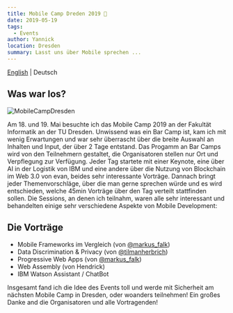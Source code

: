 ```yaml
---
title: Mobile Camp Dreden 2019 📱
date: 2019-05-19
tags: 
  - Events
author: Yannick
location: Dresden
summary: Lasst uns über Mobile sprechen ...
---
```


[English](/en/2019/05/19/mobile-camp/) | Deutsch

## Was war los?

![MobileCampDresden](https://user-images.githubusercontent.com/33640025/86591017-039ceb00-bf91-11ea-8fa3-ba2996bf245b.jpeg)

Am 18. und 19. Mai besuchte ich das Mobile Camp 2019 an der Fakultät Informatik an der TU Dresden. Unwissend was ein Bar Camp ist, kam ich mit wenig Erwartungen und war sehr überrascht über die breite Auswahl an Inhalten und Input, der über 2 Tage entstand. Das Progamm an Bar Camps wird von den Teilnehmern gestaltet, die Organisatoren stellen nur Ort und Verpflegung zur Verfügung. Jeder Tag startete mit einer Keynote, eine über AI in der Logistik von IBM und eine andere über die Nutzung von Blockchain im Web 3.0 von evan, beides sehr interessante Vorträge. Dannach bringt jeder Themenvorschläge, über die man gerne sprechen würde und es wird entschieden, welche 45min Vorträge über den Tag verteilt stattfinden sollen.
Die Sessions, an denen ich teilnahm, waren alle sehr interessant und behandelten einige sehr verschiedene Aspekte von Mobile Development:

## Die Vorträge

- Mobile Frameworks im Vergleich (von [@markus_falk](https://twitter.com/markus_falk))
- Data Discrimination & Privacy (von [@tilmanherbrich](https://twitter.com/tilmanherbrich))
- Progressive Web Apps (von [@markus_falk](https://twitter.com/markus_falk))
- Web Assembly (von Hendrick)
- IBM Watson Assistant / ChatBot

Insgesamt fand ich die Idee des Events toll und werde mit Sicherheit am nächsten Mobile Camp in Dresden, oder woanders teilnehmen!
Ein großes Danke and die Organisatoren und alle Vortragenden!